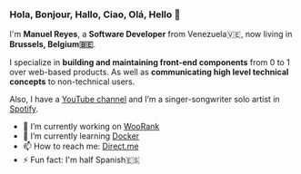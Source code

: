 ### Hola, Bonjour, Hallo, Ciao, Olá, Hello 👋

I'm **Manuel Reyes**, a **Software Developer** from Venezuela🇻🇪, now living in **Brussels, Belgium🇧🇪**.

I specialize in **building and maintaining front-end components** from 0 to 1 over web-based products. As well as **communicating high level technical concepts** to non-technical users.

Also, I have a [YouTube channel](https://www.youtube.com/c/koopaquerales) and I’m a singer-songwriter solo artist in [Spotify](https://open.spotify.com/artist/26SaZCIwAtd9q93VhE7y60).

- 🔭 I’m currently working on [WooRank](https://www.woorank.com)
- 🌱 I’m currently learning [Docker](https://www.docker.com)
- 📫 How to reach me: [Direct.me](https://www.direct.me/koopaquerales)
- ⚡ Fun fact: I'm half Spanish🇪🇸 

